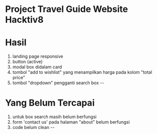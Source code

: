 # Project Travel Guide Website Hacktiv8

# Hasil
1. landing page responsive
2. button (active)
3. modal box didalam card
4. tombol "add to wishlist" yang menampilkan harga pada kolom "total price"
5. tombol "dropdown" pengganti search box
--
# Yang Belum Tercapai 
1. untuk box search masih belum berfungsi
2. form 'contact us' pada halaman "about" belum berfungsi
3. code belum clean
--
